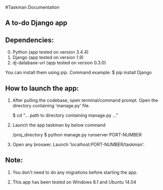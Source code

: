#Taskman Documentation
## A to-do Django app


## Dependencies:
0. Python (app tested on version 3.4.4)
1. Django (app tested on version 1.9)
2. dj-database-url (app tested on version 0.3.0)

You can install them using pip.
Command example: $ pip install Django


## How to launch the app:
1. After pulling the codebase, open terminal/command prompt. Open the directory containing 'manage.py' file.
      
      $ cd "... path to directory containing manage.py ..."


2. Launch the app taskman by below command
      
      /proj_directory $ python manage.py runserver PORT-NUMBER


3. Open any broswer. Launch 'localhost:PORT-NUMBER/taskman'.

## Note:
1. You don't need to do any migrations before starting the app.

2. This app has been tested on Windows 8.1 and Ubuntu 14.04
